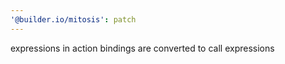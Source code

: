 ```yaml
---
'@builder.io/mitosis': patch
---
```


expressions in action bindings are converted to call expressions
